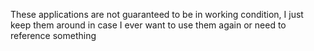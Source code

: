 These applications are not guaranteed to be in working condition, I just keep them around in case I ever want to use them again or need to reference something